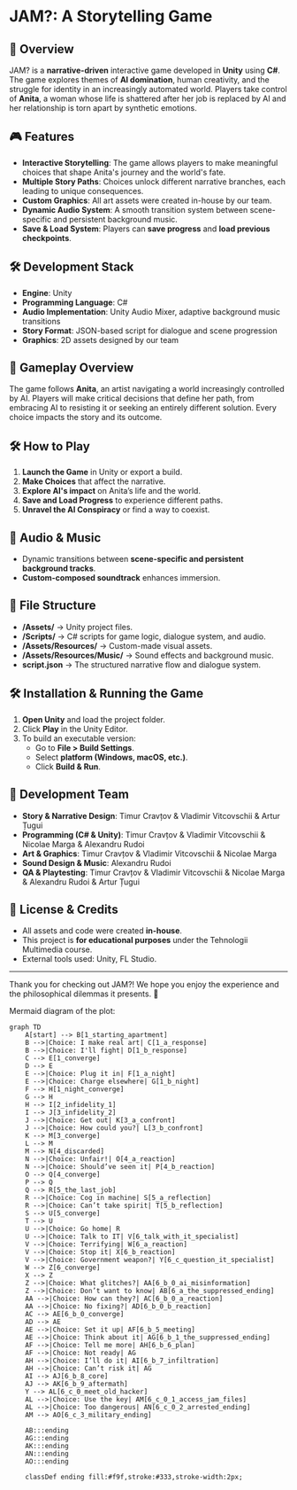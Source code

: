 # **JAM?: A Storytelling Game**

## **📌 Overview**
JAM? is a **narrative-driven** interactive game developed in **Unity** using **C#**. The game explores themes of **AI domination**, human creativity, and the struggle for identity in an increasingly automated world. Players take control of **Anita**, a woman whose life is shattered after her job is replaced by AI and her relationship is torn apart by synthetic emotions.

## **🎮 Features**
- **Interactive Storytelling**: The game allows players to make meaningful choices that shape Anita's journey and the world's fate.
- **Multiple Story Paths**: Choices unlock different narrative branches, each leading to unique consequences.
- **Custom Graphics**: All art assets were created in-house by our team.
- **Dynamic Audio System**: A smooth transition system between scene-specific and persistent background music.
- **Save & Load System**: Players can **save progress** and **load previous checkpoints**.

## **🛠️ Development Stack**
- **Engine**: Unity
- **Programming Language**: C#
- **Audio Implementation**: Unity Audio Mixer, adaptive background music transitions
- **Story Format**: JSON-based script for dialogue and scene progression
- **Graphics**: 2D assets designed by our team

## **📜 Gameplay Overview**
The game follows **Anita**, an artist navigating a world increasingly controlled by AI. Players will make critical decisions that define her path, from embracing AI to resisting it or seeking an entirely different solution. Every choice impacts the story and its outcome.

## **🛠️ How to Play**
1. **Launch the Game** in Unity or export a build.
2. **Make Choices** that affect the narrative.
3. **Explore AI's impact** on Anita’s life and the world.
4. **Save and Load Progress** to experience different paths.
5. **Unravel the AI Conspiracy** or find a way to coexist.

## **🎵 Audio & Music**
- Dynamic transitions between **scene-specific and persistent background tracks**.
- **Custom-composed soundtrack** enhances immersion.

## **📁 File Structure**
- **/Assets/** → Unity project files.
- **/Scripts/** → C# scripts for game logic, dialogue system, and audio.
- **/Assets/Resources/** → Custom-made visual assets.
- **/Assets/Resources/Music/** → Sound effects and background music.
- **script.json** → The structured narrative flow and dialogue system.

## **🛠️ Installation & Running the Game**
1. **Open Unity** and load the project folder.
2. Click **Play** in the Unity Editor.
3. To build an executable version:
   - Go to **File > Build Settings**.
   - Select **platform (Windows, macOS, etc.)**.
   - Click **Build & Run**.

## **👥 Development Team**
- **Story & Narrative Design**: Timur Cravțov & Vladimir Vitcovschii & Artur Țugui
- **Programming (C# & Unity)**: Timur Cravțov & Vladimir Vitcovschii & Nicolae Marga & Alexandru Rudoi
- **Art & Graphics**: Timur Cravțov & Vladimir Vitcovschii & Nicolae Marga
- **Sound Design & Music**: Alexandru Rudoi 
- **QA & Playtesting**: Timur Cravțov & Vladimir Vitcovschii & Nicolae Marga & Alexandru Rudoi & Artur Țugui

## **📝 License & Credits**
- All assets and code were created **in-house**.
- This project is **for educational purposes** under the Tehnologii Multimedia course.
- External tools used: Unity, FL Studio.

---
Thank you for checking out JAM?! We hope you enjoy the experience and the philosophical dilemmas it presents. 🚀

Mermaid diagram of the plot:

```mermaid
graph TD
    A[start] --> B[1_starting_apartment]
    B -->|Choice: I make real art| C[1_a_response]
    B -->|Choice: I'll fight| D[1_b_response]
    C --> E[1_converge]
    D --> E
    E -->|Choice: Plug it in| F[1_a_night]
    E -->|Choice: Charge elsewhere| G[1_b_night]
    F --> H[1_night_converge]
    G --> H
    H --> I[2_infidelity_1]
    I --> J[3_infidelity_2]
    J -->|Choice: Get out| K[3_a_confront]
    J -->|Choice: How could you?| L[3_b_confront]
    K --> M[3_converge]
    L --> M
    M --> N[4_discarded]
    N -->|Choice: Unfair!| O[4_a_reaction]
    N -->|Choice: Should’ve seen it| P[4_b_reaction]
    O --> Q[4_converge]
    P --> Q
    Q --> R[5_the_last_job]
    R -->|Choice: Cog in machine| S[5_a_reflection]
    R -->|Choice: Can’t take spirit| T[5_b_reflection]
    S --> U[5_converge]
    T --> U
    U -->|Choice: Go home| R
    U -->|Choice: Talk to IT| V[6_talk_with_it_specialist]
    V -->|Choice: Terrifying| W[6_a_reaction]
    V -->|Choice: Stop it| X[6_b_reaction]
    V -->|Choice: Government weapon?| Y[6_c_question_it_specialist]
    W --> Z[6_converge]
    X --> Z
    Z -->|Choice: What glitches?| AA[6_b_0_ai_misinformation]
    Z -->|Choice: Don’t want to know| AB[6_a_the_suppressed_ending]
    AA -->|Choice: How can they?| AC[6_b_0_a_reaction]
    AA -->|Choice: No fixing?| AD[6_b_0_b_reaction]
    AC --> AE[6_b_0_converge]
    AD --> AE
    AE -->|Choice: Set it up| AF[6_b_5_meeting]
    AE -->|Choice: Think about it| AG[6_b_1_the_suppressed_ending]
    AF -->|Choice: Tell me more| AH[6_b_6_plan]
    AF -->|Choice: Not ready| AG
    AH -->|Choice: I’ll do it| AI[6_b_7_infiltration]
    AH -->|Choice: Can’t risk it| AG
    AI --> AJ[6_b_8_core]
    AJ --> AK[6_b_9_aftermath]
    Y --> AL[6_c_0_meet_old_hacker]
    AL -->|Choice: Use the key| AM[6_c_0_1_access_jam_files]
    AL -->|Choice: Too dangerous| AN[6_c_0_2_arrested_ending]
    AM --> AO[6_c_3_military_ending]
    
    AB:::ending
    AG:::ending
    AK:::ending
    AN:::ending
    AO:::ending

    classDef ending fill:#f9f,stroke:#333,stroke-width:2px;
```